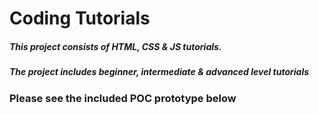 # Coding Tutorials
 
##### This project consists of HTML, CSS & JS tutorials. 
##### The project includes beginner, intermediate & advanced level tutorials


#####   
#####    
### Please see the included POC prototype below
